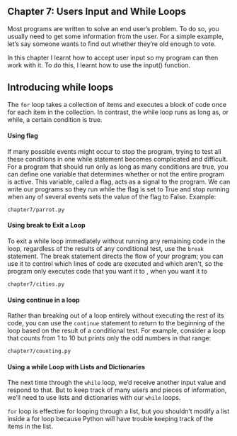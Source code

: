 ## Chapter 7: Users Input and While Loops 
Most programs are written to solve an end user’s problem. To do so, you usually need
to get some information from the user. For a simple example, let’s say someone wants to find
out whether they’re old enough to vote.

In this chapter I learnt how to accept user input so my program
can then work with it.  To do this, I learnt how to use the input() function.


## Introducing while loops

The `for` loop takes a collection of items and executes a block of code once
for each item in the collection. In contrast, the while loop runs as long as,
or while, a certain condition is true.

#### Using flag
If many possible events might occur to stop the program, trying to test all these conditions in one while  statement becomes complicated and difficult.
For a program that should run only as long as many conditions are true,
you can define one variable that determines whether or not the entire program
is active. This variable, called a flag, acts as a signal to the program. We
can write our programs so they run while the flag is set to True and stop running
when any of several events sets the value of the flag to False.
Example:
```
chapter7/parrot.py
```

#### Using break to Exit a Loop
To exit a while loop immediately without running any remaining code in the loop, regardless of the results of any conditional test, use the `break` statement. The break statement directs the flow of your program; you can use it to control which lines of code are executed and which aren't, so the program only executes code that you want it to , when you want it to

```
chapter7/cities.py
```
#### Using continue in a loop
Rather than breaking out of a loop entirely without executing the rest of its
code, you can use the `continue` statement to return to the beginning of the
loop based on the result of a conditional test. For example, consider a loop
that counts from 1 to 10 but prints only the odd numbers in that range:

```
chapter7/counting.py
```

#### Using a while Loop with Lists and Dictionaries
The next time through the `while` loop, we’d receive another input value
and respond to that. But to keep track of many users and pieces of information,
we’ll need to use lists and dictionaries with our `while` loops.

`for` loop is effective for looping through a list, but you shouldn’t modify
a list inside a for loop because Python will have trouble keeping track of the
items in the list.
